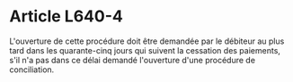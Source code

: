 # Article L640-4

L'ouverture de cette procédure doit être demandée par le débiteur au plus tard dans les quarante-cinq jours qui suivent la cessation des paiements, s'il n'a pas dans ce délai demandé l'ouverture d'une procédure de conciliation.
